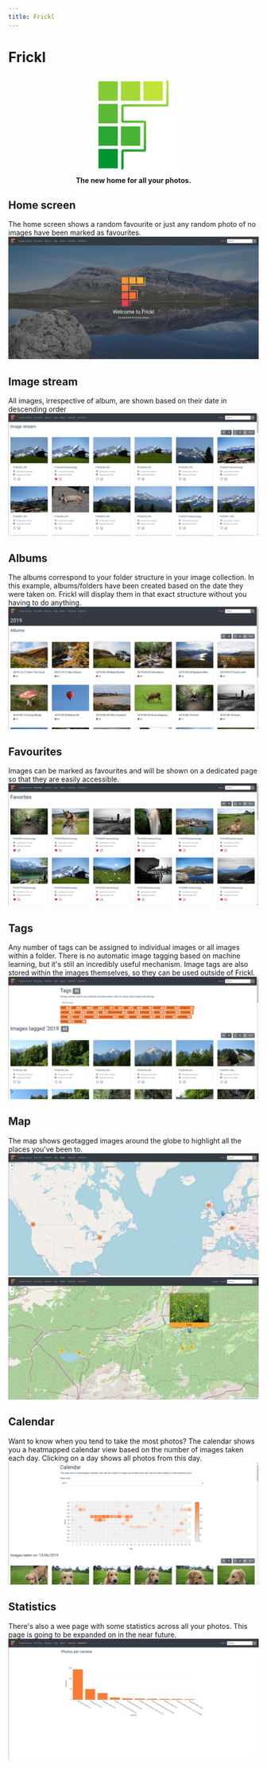 ```yaml
---
title: Frickl
---
```


# Frickl

<p align="center">
  <img src="https://raw.githubusercontent.com/sebastian-raubach/frickl-web/master/public/img/frickl.svg?sanitize=true" width="200" a
  alt="Logo">
  <br />
  <b>The new home for all your photos.</b>
</p>

## Home screen
The home screen shows a random favourite or just any random photo of no images have been marked as favourites.
<img src="./img/01-home.png" alt="Home">
## Image stream
All images, irrespective of album, are shown based on their date in descending order
<img src="./img/02-image-stream.png" alt="Image stream">
## Albums
The albums correspond to your folder structure in your image collection. In this example, albums/folders have been created based on the date they were taken on. Frickl will display them in that exact structure without you having to do anything.
<img src="./img/03-albums.png" alt="Albums">
## Favourites
Images can be marked as favourites and will be shown on a dedicated page so that they are easily accessible.
<img src="./img/04-favs.png" alt="Favourites">
## Tags
Any number of tags can be assigned to individual images or all images within a folder. There is no automatic image tagging based on machine learning, but it's still an incredibly useful mechanism. Image tags are also stored within the images themselves, so they can be used outside of Frickl.
<img src="./img/05-tags.png" alt="Tags">
## Map
The map shows geotagged images around the globe to highlight all the places you've been to.
<img src="./img/06-map.png" alt="Map">
<img src="./img/07-map-details.png" alt="Map details">
## Calendar
Want to know when you tend to take the most photos? The calendar shows you a heatmapped calendar view based on the number of images taken each day. Clicking on a day shows all photos from this day.
<img src="./img/08-calendar.png" alt="Calendar">
## Statistics
There's also a wee page with some statistics across all your photos. This page is going to be expanded on in the near future.
<img src="./img/09-stats.png" alt="Statistics">